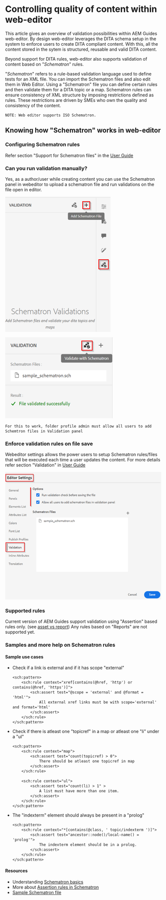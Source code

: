 # Controlling quality of content within web-editor
This article gives an overview of validation possibilities within AEM Guides web-editor. 
By design web-editor leverages the DITA schema setup in the system to enforce users to create DITA compliant content. With this, all the content stored in the sytem is structured, reusable and valid DITA content.

Beyond support for DITA rules, web-editor also supports validation of content based on "*Schematron*" rules.

"*Schematron*" refers to a rule-based validation language used to define tests for an XML file. You can import the Schematron files and also edit them in Web Editor. Using a "Schematron" file you can define certain rules and then validate them for a DITA topic or a map. Schematron rules can ensure consistency of XML structure by imposing restrictions defined as rules. These restrictions are driven by SMEs who own the quality and consistency of the content. 

    NOTE: Web editor supports ISO Schematron. 

## Knowing how "Schematron" works in web-editor
### Configuring Schematron rules
Refer section "Support for Schematron files" in the [User Guide](https://helpx.adobe.com/content/dam/help/en/xml-documentation-solution/4-2/Adobe-Experience-Manager-Guides_UUID_User-Guide_EN.pdf#page=148)
### Can you run validation manually?
Yes, as a author/user while creating content you can use the Schematron panel in webeditor to upload a schematron file and run validations on the file open in editor.

![Choose Schematron file](../../../assets/authoring/schematron-rightpanel-validation-addsch.png)

![Run validation](../../../assets/authoring/schematron-rightpanel-validation-runsch.png)

    For this to work, folder profile admin must allow all users to add Schemtron files in Validation panel

### Enforce validation rules on file save
Webeditor settings allows the power users to setup Schematron rules/files that will be executed each time a user updates the content. For more details refer section "Validation" in [User Guide](https://helpx.adobe.com/content/dam/help/en/xml-documentation-solution/4-2/Adobe-Experience-Manager-Guides_UUID_User-Guide_EN.pdf#page=58)

![Set rules from web-editor settings](../../../assets/authoring/schematron-editorsettings-validation-tab.png)

### Supported rules
Current version of AEM Guides support validation using "Assertion" based rules only. (see [asset vs report](https://schematron.com/document/205.html))
Any rules based on "Reports" are not supported yet. 

### Samples and more help on Schematron rules
#### Sample use cases
- Check if a link is external and if it has scope "external"
	```
	<sch:pattern>
		<sch:rule context="xref[contains(@href, 'http') or contains(@href, 'https')]">
			<sch:assert test="@scope = 'external' and @format = 'html'">
				All external xref links must be with scope='external' and format='html'
			</sch:assert>
		</sch:rule>
	</sch:pattern>
	```

- Check if there is atleast one "topicref" in a map or atleast one "li" under a "ul"
	```
	<sch:pattern>
		<sch:rule context="map">
			<sch:assert test="count(topicref) > 0">
				There should be atleast one topicref in map
			</sch:assert>
		</sch:rule>

		<sch:rule context="ul">
			<sch:assert test="count(li) > 1" >
				A list must have more than one item.
			</sch:assert>
		</sch:rule>
	</sch:pattern>
	```

- The "indexterm" element should always be present in a "prolog"
	```
	<sch:pattern>
		<sch:rule context="*[contains(@class, ' topic/indexterm ')]">
			<sch:assert test="ancestor::node()/local-name() = 'prolog'">
				The indexterm element should be in a prolog.
			</sch:assert>
		</sch:rule>
	</sch:pattern>
	```



#### Resources
 - Understanding  [Schematron basics](https://da2022.xatapult.com/#what-is-schematron)
 - More about [Assertion rules in Schematron](https://www.xml.com/pub/a/2003/11/12/schematron.html#Assertions)
 - [Sample Schematron file](../../../assets/authoring/sample_schematron.sch) 